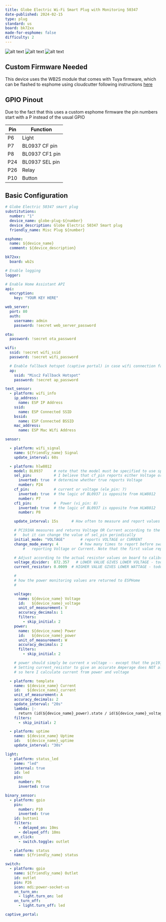 ```yaml
---
title: Globe Electric Wi-Fi Smart Plug with Monitoring 50347
date-published: 2024-02-15
type: plug
standard: us
board: bk72xx
made-for-esphome: false
difficulty: 2
---
```


![alt text](globe2.jpg "Globe 50347 Front")
![alt text](globe3.jpg "Globe 50347 Side")
![alt text](globe1.jpg "Globe 50347 Back")


## Custom Firmware Needed

This device uses the WB2S module that comes with Tuya firmware, which can be flashed to esphome using cloudcutter following instructions [here](https://github.com/tuya-cloudcutter/tuya-cloudcutter/blob/main/INSTRUCTIONS.md)

## GPIO Pinout

Due to the fact that this uses a custom esphome firmware the pin numbers start with a P instead of the usual GPIO

| Pin | Function                             |
| --- | ------------------------------------ |
| P6  | Light                                |
| P7  | BL0937 CF pin                        |
| P8  | BL0937 CF1 pin                       |
| P24 | BL0937 SEL pin                       |
| P26 | Relay                                |
| P10 | Button                               |



## Basic Configuration

```yaml
# Globe Electric 50347 smart plug
substitutions:
  number: "1"
  device_name: globe-plug-${number}
  device_description: Globe Electric 50347 Smart plug
  friendly_name: Misc Plug ${number}

esphome:
  name: ${device_name}
  comment: ${device_description}

bk72xx:
  board: wb2s

# Enable logging
logger:

# Enable Home Assistant API
api:
  encryption:
    key: "YOUR KEY HERE"

web_server:
  port: 80
  auth:
    username: admin
    password: !secret web_server_password

ota:
  password: !secret ota_password 

wifi:
  ssid: !secret wifi_ssid
  password: !secret wifi_password

  # Enable fallback hotspot (captive portal) in case wifi connection fails
  ap:
    ssid: "Misc2 Fallback Hotspot"
    password: !secret ap_password

text_sensor:
  - platform: wifi_info
    ip_address:
      name: ESP IP Address
    ssid:
      name: ESP Connected SSID
    bssid:
      name: ESP Connected BSSID
    mac_address:
      name: ESP Mac Wifi Address

sensor:

  - platform: wifi_signal
    name: ${friendly_name} Signal
    update_interval: 60s

  - platform: hlw8012
    model: BL0937     # note that the model must be specified to use special calculation parameters
    sel_pin:          # I believe that cf_pin reports either Voltage or Current depending on this select pin
      inverted: true  # determine whether true reports Voltage
      number: P24
    cf_pin:           # current or voltage (ele_pin: 7)
      inverted: true  # the logic of BL0937 is opposite from HLW8012
      number: P7
    cf1_pin:          #  Power (vi_pin: 8)
      inverted: true  # the logic of BL0937 is opposite from HLW8012
      number: P8

    update_interval: 15s      # How often to measure and report values

    # PC191HA measures and returns Voltage OR Current according to the value of sel_pin,
    #   but it can change the value of sel_pin periodically  
    initial_mode: "VOLTAGE"       # reports VOLTAGE or CURRENT
    change_mode_every: 4          # how many times to report before swapping between
        #   reporting Voltage or Current. Note that the first value reported should be ignored as inaccurate

    # Adjust according to the actual resistor values on board to calibrate the specific unit
    voltage_divider:  872.357   # LOWER VALUE GIVES LOWER VOLTAGE - todo
    current_resistor: 0.0009  # HIGHER VALUE GIVES LOWER WATTAGE - todo

    #
    # how the power monitoring values are returned to ESPHome
    #

    voltage:
      name: ${device_name} Voltage
      id:   ${device_name}_voltage
      unit_of_measurement: V
      accuracy_decimals: 1
      filters:
        - skip_initial: 2
    power:
      name: ${device_name} Power
      id:   ${device_name}_power
      unit_of_measurement: W
      accuracy_decimals: 2
      filters:
        - skip_initial: 2

    # power should simply be current x voltage -- except that the pc191ha doesn't follow that formula.  
    # Setting current_resistor to give an accurate Amperage does NOT also give the correct Wattage
    # so here I calculate current from power and voltage

  - platform: template  
    name: ${device_name} Current
    id:   ${device_name}_current
    unit_of_measurement: A
    accuracy_decimals: 2
    update_interval: "20s"
    lambda: |-
      return (id(${device_name}_power).state / id(${device_name}_voltage).state);
    filters:  
      - skip_initial: 2

  - platform: uptime
    name: ${device_name} Uptime
    id:   ${device_name}_uptime
    update_interval: "30s"

light:
  - platform: status_led
    name: "led"
    internal: true
    id: led
    pin:
      number: P6
      inverted: true

binary_sensor:
  - platform: gpio
    pin:
      number: P10
      inverted: true
    id: button1
    filters:
      - delayed_on: 10ms
      - delayed_off: 10ms
    on_click:
      - switch.toggle: outlet

  - platform: status
    name: ${friendly_name} status

switch:
  - platform: gpio
    name: ${friendly_name} Outlet
    id: outlet
    pin: P26
    icon: mdi:power-socket-us
    on_turn_on:
      - light.turn_on: led
    on_turn_off:
      - light.turn_off: led

captive_portal:
    
```

